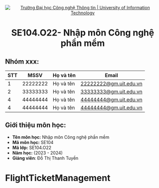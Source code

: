 <p align="center">
  <a href="https://www.uit.edu.vn/" title="Trường Đại học Công nghệ Thông tin" style="border: none;">
    <img src="https://i.imgur.com/WmMnSRt.png" alt="Trường Đại học Công nghệ Thông tin | University of Information Technology">
  </a>
</p>

<h1 align="center"><b>SE104.O22- Nhập môn Công nghệ phần mềm</b></h>

## Nhóm xxx:
|**STT**|**MSSV**|   **Họ và tên**  |       **Email**      |
|-------|--------|------------------|----------------------|
|   1   |22222222| Họ và tên        |22222222@gm.uit.edu.vn|
|   2   |33333333|   Họ và tên      |33333333@gm.uit.edu.vn|
|   4   |44444444|     Họ và tên    |44444444@gm.uit.edu.vn|
|   4   |44444444|     Họ và tên    |44444444@gm.uit.edu.vn|

## Giới thiệu môn học:
* **Tên môn học:** Nhập môn Công nghệ phần mềm
* **Mã môn học:** SE104
* **Mã lớp:** SE104.O22
* **Năm học:** (2023 - 2024)
* **Giảng viên**: Đỗ Thị Thanh Tuyền
# FlightTicketManagement
